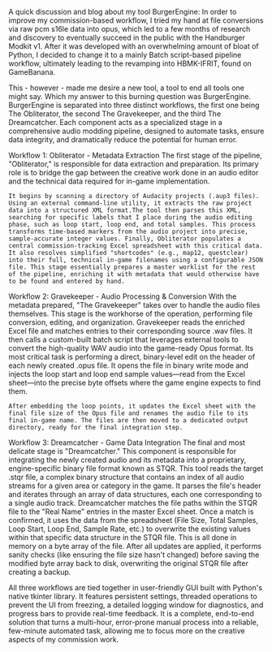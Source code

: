 A quick discussion and blog about my tool BurgerEngine:
In order to improve my commission-based workflow, I tried my hand at file conversions via raw pcm s16le data into opus, which led to a few months of research and discovery to eventually succeed in the public with the Handburger Modkit v1. After it was developed with an overwhelming amount of bloat of Python, I decided to change it to a mainly Batch script-based pipeline workflow, ultimately leading to the revamping into HBMK-IFRIT, found on GameBanana.

This - however - made me desire a new tool, a tool to end all tools one might say. Which my answer to this burning question was BurgerEngine. BurgerEngine is separated into three distinct workflows, the first one being The Obliterator, the second The Gravekeeper, and the third The Dreamcatcher. Each component acts as a specialized stage in a comprehensive audio modding pipeline, designed to automate tasks, ensure data integrity, and dramatically reduce the potential for human error.

Workflow 1: Obliterator - Metadata Extraction
    The first stage of the pipeline, "Obliterator," is responsible for data extraction and preparation. Its primary role is to bridge the gap between the creative work done in an audio editor and the technical data required for in-game implementation.

    It begins by scanning a directory of Audacity projects (.aup3 files). Using an external command-line utility, it extracts the raw project data into a structured XML format.The tool then parses this XML, searching for specific labels that I place during the audio editing phase, such as loop start, loop end, and total samples. This process transforms time-based markers from the audio project into precise, sample-accurate integer values. Finally, Obliterator populates a central commission-tracking Excel spreadsheet with this critical data. It also resolves simplified "shortcodes" (e.g., map12, questclear) into their full, technical in-game filenames using a configurable JSON file. This stage essentially prepares a master worklist for the rest of the pipeline, enriching it with metadata that would otherwise have to be found and entered by hand.

Workflow 2: Gravekeeper - Audio Processing & Conversion
    With the metadata prepared, "The Gravekeeper" takes over to handle the audio files themselves. This stage is the workhorse of the operation, performing file conversion, editing, and organization. Gravekeeper reads the enriched Excel file and matches entries to their corresponding source .wav files. It then calls a custom-built batch script that leverages external tools to convert the high-quality WAV audio into the game-ready Opus format. Its most critical task is performing a direct, binary-level edit on the header of each newly created .opus file. It opens the file in binary write mode and injects the loop start and loop end sample values—read from the Excel sheet—into the precise byte offsets where the game engine expects to find them.

    After embedding the loop points, it updates the Excel sheet with the final file size of the Opus file and renames the audio file to its final in-game name. The files are then moved to a dedicated output directory, ready for the final integration step.

Workflow 3: Dreamcatcher - Game Data Integration
    The final and most delicate stage is "Dreamcatcher." This component is responsible for integrating the newly created audio and its metadata into a proprietary, engine-specific binary file format known as STQR. This tool reads the target .stqr file, a complex binary structure that contains an index of all audio streams for a given area or category in the game. It parses the file's header and iterates through an array of data structures, each one corresponding to a single audio track.
    Dreamcatcher matches the file paths within the STQR file to the "Real Name" entries in the master Excel sheet. Once a match is confirmed, it uses the data from the spreadsheet (File Size, Total Samples, Loop Start, Loop End, Sample Rate, etc.) to overwrite the existing values within that specific data structure in the STQR file. This is all done in memory on a byte array of the file. After all updates are applied, it performs sanity checks (like ensuring the file size hasn't changed) before saving the modified byte array back to disk, overwriting the original STQR file after creating a backup.

All three workflows are tied together in user-friendly GUI built with Python's native tkinter library. It features persistent settings, threaded operations to prevent the UI from freezing, a detailed logging window for diagnostics, and progress bars to provide real-time feedback. It is a complete, end-to-end solution that turns a multi-hour, error-prone manual process into a reliable, few-minute automated task, allowing me to focus more on the creative aspects of my commission work.